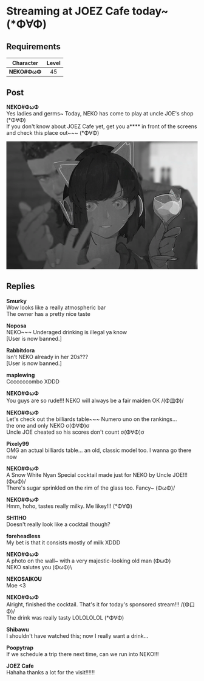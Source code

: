 # Streaming at JOEZ Cafe today~(*Φ∀Φ)
## Requirements
| Character  |Level|
|------------|:---:|
|**NEKO#ΦωΦ**| 45  |

## Post
**NEKO#ΦωΦ**<br>
Yes ladies and germs~ Today, NEKO has come to play at uncle JOE's shop (\*Φ∀Φ)<br>
If you don't know about JOEZ Cafe yet, get you a\*\*\*\* in front of the screens and check this place out~~~ (\*Φ∀Φ)

![j0601.png](./attachments/j0601.png)
## Replies
**Smurky**<br>
Wow looks like a really atmospheric bar<br>
The owner has a pretty nice taste

**Noposa**<br>
NEKO~~~ Underaged drinking is illegal ya know<br>
[User is now banned.]

**Rabbitdora**<br>
Isn't NEKO already in her 20s???<br>
[User is now banned.]

**maplewing**<br>
Cccccccombo XDDD

**NEKO#ΦωΦ**<br>
You guys are so rude!!! NEKO will always be a fair maiden OK /(Φ皿Φ)/

**NEKO#ΦωΦ**<br>
Let's check out the billiards table~~~ Numero uno on the rankings... <br>
the one and only NEKO σ(Φ∀Φ)σ<br>
Uncle JOE cheated so his scores don't count σ(Φ∀Φ)σ

**Pixely99**<br>
OMG an actual billiards table... an old, classic model too. I wanna go there now

**NEKO#ΦωΦ**<br>
A Snow White Nyan Special cocktail made just for NEKO by Uncle JOE!!! (ΦωΦ)/<br>
There's sugar sprinkled on the rim of the glass too. Fancy~ (ΦωΦ)/

**NEKO#ΦωΦ**<br>
Hmm, hoho, tastes really milky. Me likey!!! (\*Φ∀Φ)

**SH11HO**<br>
Doesn't really look like a cocktail though?

**foreheadless**<br>
My bet is that it consists mostly of milk XDDD

**NEKO#ΦωΦ**<br>
A photo on the wall~ with a very majestic-looking old man (ΦωΦ)<br>
NEKO salutes you (ΦωΦ)\\

**NEKOSAIKOU**<br>
Moe <3

**NEKO#ΦωΦ**<br>
Alright, finished the cocktail. That's it for today's sponsored stream!!! /(Φ口Φ)/<br>
The drink was really tasty LOLOLOLOL (\*Φ∀Φ)

**Shibawu**<br>
I shouldn't have watched this; now I really want a drink...

**Poopytrap**<br>
If we schedule a trip there next time, can we run into NEKO!!!

**JOEZ Cafe**<br>
Hahaha thanks a lot for the visit!!!!!!

